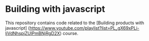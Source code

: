 # Building with javascript
This repository contains code related to the [Building products with javascript] (https://www.youtube.com/playlist?list=PL_gX69xPLi-ljVdNhspjZUlPmBNjRgD2X) course.
